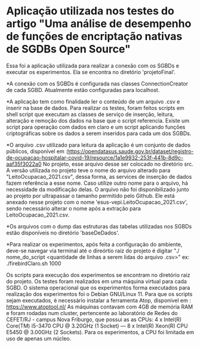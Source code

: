 # Aplicação utilizada nos testes do artigo "Uma análise de desempenho de funções de encriptação nativas de SGDBs Open Source"
Essa foi a aplicação utilizada para realizar a conexão com os SGBDs e executar os experimentos. Ela se encontra no diretório 'projetoFinal'.

*A conexão com os SGBDs é configurada nas classes ConnectionCreator de cada SGBD. Atualmente estão configuradas para localhost.  

*A aplicação tem como finalidade ler o conteúdo de um arquivo .csv e inserir na base de dados. Para realizar os testes, foram feitos scripts em shell script
que executam as classes de serviço de inserção, leitura, alteração e remoção dos dados na base que o script referencia. Existe um script para
operação com dados em claro e um script aplicando funções criptográficas sobre os dados a serem inseridos para cada um dos SGBDs.

*O arquivo .csv utilizado para leitura da aplicação é um conjunto de dados públicos, disponível em :https://opendatasus.saude.gov.br/dataset/registro-de-ocupacao-hospitalar-covid-19/resource/1a1e9932-253f-441b-8d9c-aaf35f3022a0
No projeto, esse arquivo desse ser colocado no diretório src. A versão utilizada no projeto teve o nome do arquivo alterado para "LeitoOcupacao_2021.csv",
dessa forma, as services de inserção de dados fazem referência a esse nome. Caso utilize outro nome para o arquivo, há necessidade da modificação delas.
O arquivo não foi disponibilizado junto ao projeto por ultrapassar o tamanho permitido pelo Github. Ele está anexado nesse projeto com o nome 'esus-vepi.LeitoOcupacao_2021.csv', sendo necessário alterar o nome após a extração para LeitoOcupacao_2021.csv.

*Os arquivos com o dump das estruturas das tabelas utilizadas nos SGBDs estão disponíveis no diretório 'baseDeDados'.

*Para realizar os experimentos, após feita a configuração do ambiente, deve-se navegar via terminal até o direórtio raiz do projeto é digitar
"./ nome_do_script <quantidade de linhas a serem lidas do arquivo .csv>"
  ex: ./firebirdClaro.sh 1000
  
  Os scripts para execução dos experimentos se encontram no diretório raiz do projeto. Os testes foram realizados em uma máquina virtual para cada SGBD. O sistema operacional que os experimentos forma executados para realização dos experimentos foi o Debian GNU/Linux 11. Para que os scripts sejam executados, é necessário instalar a ferramenta Atop, disponível em : https://www.atoptool.nl/ As máquinas contavam com 4GB de memória RAM e foram rodadas num cluster, pertencente ao laboratório de Redes do CEFET/RJ - campus Nova Friburgo, que possui as as CPUs: 4 x Intel(R) Core(TM) i5-3470 CPU @ 3.20GHz (1 Socket) — 8 x Intel(R) Xeon(R) CPU E5450 @ 3.00GHz (2 Sockets). Para os experimentos, a CPU foi limitada em uso de apenas um núcleo.


